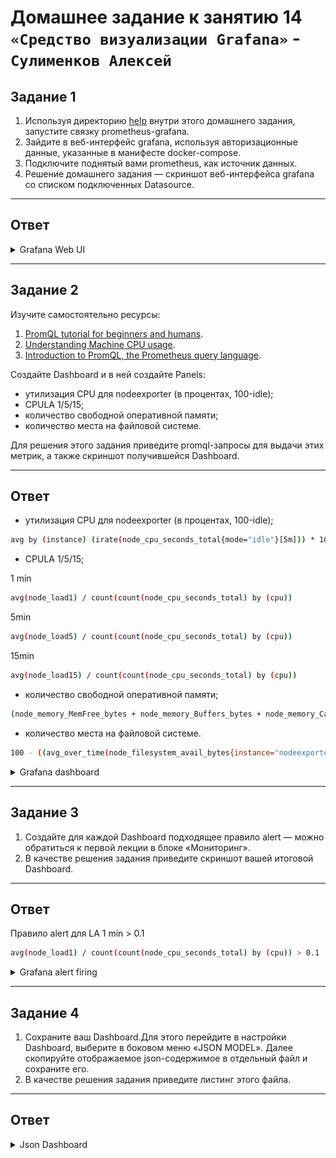 # Домашнее задание к занятию 14 `«Средство визуализации Grafana»` - `Сулименков Алексей`

## Задание 1

1. Используя директорию [help](./help) внутри этого домашнего задания, запустите связку prometheus-grafana.
2. Зайдите в веб-интерфейс grafana, используя авторизационные данные, указанные в манифесте docker-compose.
3. Подключите поднятый вами prometheus, как источник данных.
4. Решение домашнего задания — скриншот веб-интерфейса grafana со списком подключенных Datasource.

---

## Ответ

<details> <summary>Grafana Web UI</summary>

![web](https://github.com/biparasite/10-monitoring-03-grafana/blob/main/task_1.png "web")

</details>

---

## Задание 2

Изучите самостоятельно ресурсы:

1. [PromQL tutorial for beginners and humans](https://valyala.medium.com/promql-tutorial-for-beginners-9ab455142085).
2. [Understanding Machine CPU usage](https://www.robustperception.io/understanding-machine-cpu-usage).
3. [Introduction to PromQL, the Prometheus query language](https://grafana.com/blog/2020/02/04/introduction-to-promql-the-prometheus-query-language/).

Создайте Dashboard и в ней создайте Panels:

- утилизация CPU для nodeexporter (в процентах, 100-idle);
- CPULA 1/5/15;
- количество свободной оперативной памяти;
- количество места на файловой системе.

Для решения этого задания приведите promql-запросы для выдачи этих метрик, а также скриншот получившейся Dashboard.

---

## Ответ

- утилизация CPU для nodeexporter (в процентах, 100-idle);

```bash
avg by (instance) (irate(node_cpu_seconds_total{mode="idle"}[5m])) * 100
```

- CPULA 1/5/15;

1 min

```bash
avg(node_load1) / count(count(node_cpu_seconds_total) by (cpu))
```

5min

```bash
avg(node_load5) / count(count(node_cpu_seconds_total) by (cpu))
```

15min

```bash
avg(node_load15) / count(count(node_cpu_seconds_total) by (cpu))
```

- количество свободной оперативной памяти;

```bash
(node_memory_MemFree_bytes + node_memory_Buffers_bytes + node_memory_Cached_bytes) / 1024 / 1024
```

- количество места на файловой системе.

```bash
100 - ((avg_over_time(node_filesystem_avail_bytes{instance="nodeexporter:9100",job="nodeexporter",mountpoint="/",fstype!="rootfs"}[$__rate_interval]) * 100) / avg_over_time(node_filesystem_size_bytes{instance="nodeexporter:9100",job="nodeexporter",mountpoint="/",fstype!="rootfs"}[$__rate_interval]))
```

<details> <summary>Grafana dashboard</summary>

![web](https://github.com/biparasite/10-monitoring-03-grafana/blob/main/task_2.png "web")

</details>

---

## Задание 3

1. Создайте для каждой Dashboard подходящее правило alert — можно обратиться к первой лекции в блоке «Мониторинг».
1. В качестве решения задания приведите скриншот вашей итоговой Dashboard.

---

## Ответ

Правило alert для LA 1 min > 0.1

```bash
avg(node_load1) / count(count(node_cpu_seconds_total) by (cpu)) > 0.1
```

<details> <summary>Grafana alert firing</summary>

![firing](https://github.com/biparasite/10-monitoring-03-grafana/blob/main/task_3.png "firing")
![LA1](https://github.com/biparasite/10-monitoring-03-grafana/blob/main/task_3.1.png "LA1")

</details>

---

## Задание 4

1. Сохраните ваш Dashboard.Для этого перейдите в настройки Dashboard, выберите в боковом меню «JSON MODEL». Далее скопируйте отображаемое json-содержимое в отдельный файл и сохраните его.
1. В качестве решения задания приведите листинг этого файла.

---

## Ответ

<details> <summary>Json Dashboard</summary>

```json
{
  "annotations": {
    "list": [
      {
        "builtIn": 1,
        "datasource": {
          "type": "grafana",
          "uid": "-- Grafana --"
        },
        "enable": true,
        "hide": true,
        "iconColor": "rgba(0, 211, 255, 1)",
        "name": "Annotations & Alerts",
        "type": "dashboard"
      }
    ]
  },
  "editable": true,
  "fiscalYearStartMonth": 0,
  "graphTooltip": 0,
  "id": 1,
  "links": [],
  "panels": [
    {
      "datasource": {
        "type": "prometheus",
        "uid": "eer3j1mgk4d8ge"
      },
      "fieldConfig": {
        "defaults": {
          "color": {
            "mode": "palette-classic"
          },
          "custom": {
            "axisBorderShow": false,
            "axisCenteredZero": false,
            "axisColorMode": "text",
            "axisLabel": "",
            "axisPlacement": "auto",
            "barAlignment": 0,
            "barWidthFactor": 0.6,
            "drawStyle": "line",
            "fillOpacity": 0,
            "gradientMode": "none",
            "hideFrom": {
              "legend": false,
              "tooltip": false,
              "viz": false
            },
            "insertNulls": false,
            "lineInterpolation": "linear",
            "lineWidth": 1,
            "pointSize": 5,
            "scaleDistribution": {
              "type": "linear"
            },
            "showPoints": "auto",
            "spanNulls": false,
            "stacking": {
              "group": "A",
              "mode": "none"
            },
            "thresholdsStyle": {
              "mode": "off"
            }
          },
          "mappings": [],
          "thresholds": {
            "mode": "absolute",
            "steps": [
              {
                "color": "green"
              },
              {
                "color": "red",
                "value": 80
              }
            ]
          },
          "unit": "percent"
        },
        "overrides": []
      },
      "gridPos": {
        "h": 8,
        "w": 12,
        "x": 0,
        "y": 0
      },
      "id": 4,
      "options": {
        "legend": {
          "calcs": [],
          "displayMode": "list",
          "placement": "bottom",
          "showLegend": true
        },
        "tooltip": {
          "hideZeros": false,
          "mode": "single",
          "sort": "none"
        }
      },
      "pluginVersion": "12.0.2",
      "targets": [
        {
          "editorMode": "code",
          "expr": "100 - ((avg_over_time(node_filesystem_avail_bytes{instance=\"nodeexporter:9100\",job=\"nodeexporter\",mountpoint=\"/\",fstype!=\"rootfs\"}[$__rate_interval]) * 100) / avg_over_time(node_filesystem_size_bytes{instance=\"nodeexporter:9100\",job=\"nodeexporter\",mountpoint=\"/\",fstype!=\"rootfs\"}[$__rate_interval]))\n",
          "legendFormat": "Disk usage %",
          "range": true,
          "refId": "A"
        }
      ],
      "title": "Disk Space Usage %",
      "type": "timeseries"
    },
    {
      "datasource": {
        "type": "prometheus",
        "uid": "eer3j1mgk4d8ge"
      },
      "description": "",
      "fieldConfig": {
        "defaults": {
          "color": {
            "mode": "palette-classic"
          },
          "custom": {
            "axisBorderShow": false,
            "axisCenteredZero": false,
            "axisColorMode": "text",
            "axisLabel": "100% IDLE",
            "axisPlacement": "auto",
            "barAlignment": 0,
            "barWidthFactor": 0.6,
            "drawStyle": "line",
            "fillOpacity": 0,
            "gradientMode": "none",
            "hideFrom": {
              "legend": false,
              "tooltip": false,
              "viz": false
            },
            "insertNulls": false,
            "lineInterpolation": "linear",
            "lineWidth": 1,
            "pointSize": 5,
            "scaleDistribution": {
              "type": "linear"
            },
            "showPoints": "auto",
            "spanNulls": false,
            "stacking": {
              "group": "A",
              "mode": "none"
            },
            "thresholdsStyle": {
              "mode": "off"
            }
          },
          "mappings": [],
          "thresholds": {
            "mode": "absolute",
            "steps": [
              {
                "color": "green"
              },
              {
                "color": "red",
                "value": 80
              },
              {
                "color": "#EAB839",
                "value": 90
              }
            ]
          },
          "unit": "percent"
        },
        "overrides": []
      },
      "gridPos": {
        "h": 8,
        "w": 12,
        "x": 12,
        "y": 0
      },
      "id": 1,
      "options": {
        "legend": {
          "calcs": [],
          "displayMode": "list",
          "placement": "bottom",
          "showLegend": true
        },
        "tooltip": {
          "hideZeros": false,
          "mode": "single",
          "sort": "none"
        }
      },
      "pluginVersion": "12.0.2",
      "targets": [
        {
          "datasource": {
            "type": "prometheus",
            "uid": "eer3j1mgk4d8ge"
          },
          "editorMode": "code",
          "expr": "avg by (instance) (irate(node_cpu_seconds_total{mode=\"idle\"}[5m])) * 100\n",
          "legendFormat": "CPU IDLE",
          "range": true,
          "refId": "A"
        }
      ],
      "title": "CPU IDLE",
      "transparent": true,
      "type": "timeseries"
    },
    {
      "datasource": {
        "type": "prometheus",
        "uid": "eer3j1mgk4d8ge"
      },
      "fieldConfig": {
        "defaults": {
          "color": {
            "mode": "palette-classic"
          },
          "custom": {
            "axisBorderShow": false,
            "axisCenteredZero": false,
            "axisColorMode": "text",
            "axisLabel": "",
            "axisPlacement": "auto",
            "barAlignment": 0,
            "barWidthFactor": 0.6,
            "drawStyle": "line",
            "fillOpacity": 0,
            "gradientMode": "none",
            "hideFrom": {
              "legend": false,
              "tooltip": false,
              "viz": false
            },
            "insertNulls": false,
            "lineInterpolation": "linear",
            "lineWidth": 1,
            "pointSize": 5,
            "scaleDistribution": {
              "type": "linear"
            },
            "showPoints": "auto",
            "spanNulls": false,
            "stacking": {
              "group": "A",
              "mode": "none"
            },
            "thresholdsStyle": {
              "mode": "off"
            }
          },
          "mappings": [],
          "thresholds": {
            "mode": "absolute",
            "steps": [
              {
                "color": "green"
              },
              {
                "color": "red",
                "value": 80
              }
            ]
          },
          "unit": "decmbytes"
        },
        "overrides": []
      },
      "gridPos": {
        "h": 8,
        "w": 12,
        "x": 0,
        "y": 8
      },
      "id": 3,
      "options": {
        "legend": {
          "calcs": [],
          "displayMode": "list",
          "placement": "bottom",
          "showLegend": true
        },
        "tooltip": {
          "hideZeros": false,
          "mode": "single",
          "sort": "none"
        }
      },
      "pluginVersion": "12.0.2",
      "targets": [
        {
          "disableTextWrap": false,
          "editorMode": "code",
          "exemplar": false,
          "expr": "node_memory_MemTotal_bytes{job=\"nodeexporter\"}/1024/1024",
          "format": "heatmap",
          "fullMetaSearch": false,
          "includeNullMetadata": true,
          "instant": false,
          "interval": "",
          "legendFormat": "Memory total",
          "range": true,
          "refId": "A",
          "useBackend": false
        },
        {
          "datasource": {
            "type": "prometheus",
            "uid": "eer3j1mgk4d8ge"
          },
          "editorMode": "code",
          "expr": "(node_memory_MemFree_bytes + node_memory_Buffers_bytes + node_memory_Cached_bytes) / 1024 / 1024\n",
          "hide": false,
          "instant": false,
          "legendFormat": "Free Memory",
          "range": true,
          "refId": "B"
        }
      ],
      "title": "Mem Free",
      "type": "timeseries"
    },
    {
      "datasource": {
        "type": "prometheus",
        "uid": "eer3j1mgk4d8ge"
      },
      "fieldConfig": {
        "defaults": {
          "color": {
            "mode": "palette-classic"
          },
          "custom": {
            "axisBorderShow": false,
            "axisCenteredZero": false,
            "axisColorMode": "text",
            "axisLabel": "LA 1/5/15nim",
            "axisPlacement": "auto",
            "barAlignment": 0,
            "barWidthFactor": 0.6,
            "drawStyle": "line",
            "fillOpacity": 0,
            "gradientMode": "none",
            "hideFrom": {
              "legend": false,
              "tooltip": false,
              "viz": false
            },
            "insertNulls": false,
            "lineInterpolation": "linear",
            "lineWidth": 1,
            "pointSize": 5,
            "scaleDistribution": {
              "type": "linear"
            },
            "showPoints": "auto",
            "spanNulls": false,
            "stacking": {
              "group": "A",
              "mode": "none"
            },
            "thresholdsStyle": {
              "mode": "off"
            }
          },
          "mappings": [],
          "thresholds": {
            "mode": "absolute",
            "steps": [
              {
                "color": "green"
              },
              {
                "color": "red",
                "value": 80
              }
            ]
          }
        },
        "overrides": []
      },
      "gridPos": {
        "h": 8,
        "w": 12,
        "x": 12,
        "y": 8
      },
      "id": 2,
      "options": {
        "legend": {
          "calcs": [],
          "displayMode": "list",
          "placement": "bottom",
          "showLegend": true
        },
        "tooltip": {
          "hideZeros": false,
          "mode": "single",
          "sort": "none"
        }
      },
      "pluginVersion": "12.0.2",
      "targets": [
        {
          "disableTextWrap": false,
          "editorMode": "code",
          "expr": "avg(node_load1) / count(count(node_cpu_seconds_total) by (cpu))",
          "fullMetaSearch": false,
          "includeNullMetadata": true,
          "legendFormat": "LA 1 min",
          "range": true,
          "refId": "A",
          "useBackend": false
        },
        {
          "datasource": {
            "type": "prometheus",
            "uid": "eer3j1mgk4d8ge"
          },
          "disableTextWrap": false,
          "editorMode": "code",
          "expr": "avg(node_load5) / count(count(node_cpu_seconds_total) by (cpu))",
          "fullMetaSearch": false,
          "hide": false,
          "includeNullMetadata": true,
          "instant": false,
          "legendFormat": "LA 5 min",
          "range": true,
          "refId": "B",
          "useBackend": false
        },
        {
          "datasource": {
            "type": "prometheus",
            "uid": "eer3j1mgk4d8ge"
          },
          "editorMode": "code",
          "expr": "avg(node_load15) / count(count(node_cpu_seconds_total) by (cpu))",
          "hide": false,
          "instant": false,
          "legendFormat": "LA 15 min",
          "range": true,
          "refId": "C"
        }
      ],
      "title": "LA on 1/5/15",
      "transparent": true,
      "type": "timeseries"
    }
  ],
  "preload": false,
  "refresh": "10s",
  "schemaVersion": 41,
  "tags": [],
  "templating": {
    "list": []
  },
  "time": {
    "from": "now-30m",
    "to": "now"
  },
  "timepicker": {},
  "timezone": "browser",
  "title": "Test",
  "uid": "d0600664-5c66-420e-a38b-b547e79dc6ff",
  "version": 17
}
```

</details>

